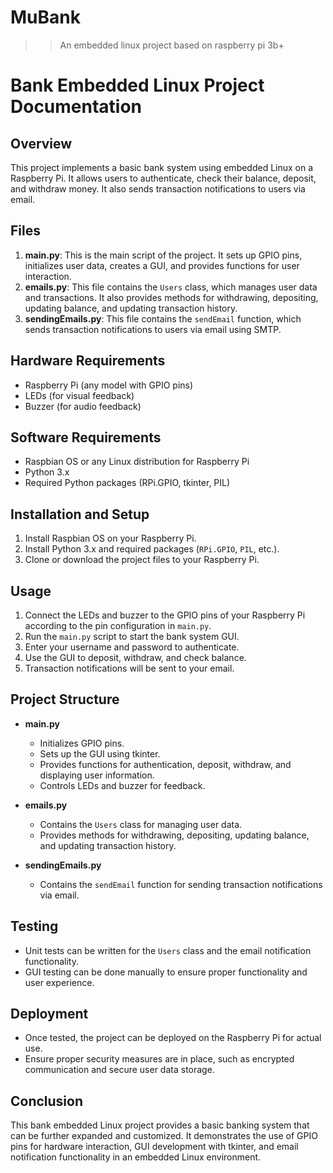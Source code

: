# MuBank
>>An embedded linux project based on raspberry pi 3b+
# Bank Embedded Linux Project Documentation

## Overview
This project implements a basic bank system using embedded Linux on a Raspberry Pi. It allows users to authenticate, check their balance, deposit, and withdraw money. It also sends transaction notifications to users via email.

## Files
1. **main.py**: This is the main script of the project. It sets up GPIO pins, initializes user data, creates a GUI, and provides functions for user interaction.
2. **emails.py**: This file contains the `Users` class, which manages user data and transactions. It also provides methods for withdrawing, depositing, updating balance, and updating transaction history.
3. **sendingEmails.py**: This file contains the `sendEmail` function, which sends transaction notifications to users via email using SMTP.

## Hardware Requirements
- Raspberry Pi (any model with GPIO pins)
- LEDs (for visual feedback)
- Buzzer (for audio feedback)

## Software Requirements
- Raspbian OS or any Linux distribution for Raspberry Pi
- Python 3.x
- Required Python packages (RPi.GPIO, tkinter, PIL)

## Installation and Setup
1. Install Raspbian OS on your Raspberry Pi.
2. Install Python 3.x and required packages (`RPi.GPIO`, `PIL`, etc.).
3. Clone or download the project files to your Raspberry Pi.

## Usage
1. Connect the LEDs and buzzer to the GPIO pins of your Raspberry Pi according to the pin configuration in `main.py`.
2. Run the `main.py` script to start the bank system GUI.
3. Enter your username and password to authenticate.
4. Use the GUI to deposit, withdraw, and check balance.
5. Transaction notifications will be sent to your email.

## Project Structure
- **main.py**
  - Initializes GPIO pins.
  - Sets up the GUI using tkinter.
  - Provides functions for authentication, deposit, withdraw, and displaying user information.
  - Controls LEDs and buzzer for feedback.

- **emails.py**
  - Contains the `Users` class for managing user data.
  - Provides methods for withdrawing, depositing, updating balance, and updating transaction history.

- **sendingEmails.py**
  - Contains the `sendEmail` function for sending transaction notifications via email.

## Testing
- Unit tests can be written for the `Users` class and the email notification functionality.
- GUI testing can be done manually to ensure proper functionality and user experience.

## Deployment
- Once tested, the project can be deployed on the Raspberry Pi for actual use.
- Ensure proper security measures are in place, such as encrypted communication and secure user data storage.

## Conclusion
This bank embedded Linux project provides a basic banking system that can be further expanded and customized. It demonstrates the use of GPIO pins for hardware interaction, GUI development with tkinter, and email notification functionality in an embedded Linux environment.
